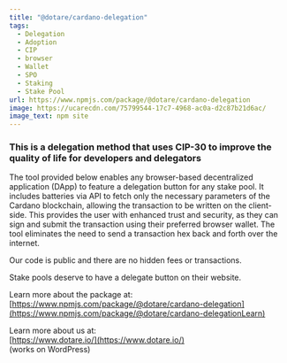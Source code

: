 ```yaml
---
title: "@dotare/cardano-delegation"
tags:
  - Delegation
  - Adoption
  - CIP
  - browser
  - Wallet
  - SPO
  - Staking
  - Stake Pool
url: https://www.npmjs.com/package/@dotare/cardano-delegation
image: https://ucarecdn.com/75799544-17c7-4968-ac0a-d2c87b21d6ac/
image_text: npm site
---
```


### This is a delegation method that uses CIP-30 to improve the quality of life for developers and delegators

The tool provided below enables any browser-based decentralized application (DApp) to feature a delegation button for any stake pool. It includes batteries via API to fetch only the necessary parameters of the Cardano blockchain, allowing the transaction to be written on the client-side. This provides the user with enhanced trust and security, as they can sign and submit the transaction using their preferred browser wallet. The tool eliminates the need to send a transaction hex back and forth over the internet.

Our code is public and there are no hidden fees or transactions.

Stake pools deserve to have a delegate button on their website.

Learn more about the package at:  
[https://www.npmjs.com/package/@dotare/cardano-delegation](https://www.npmjs.com/package/@dotare/cardano-delegationLearn)

Learn more about us at:  
[https://www.dotare.io/](https://www.dotare.io/)  
(works on WordPress)
